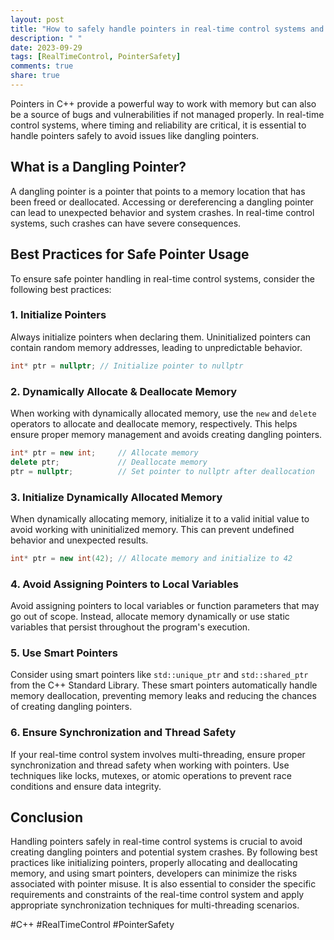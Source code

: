 ```yaml
---
layout: post
title: "How to safely handle pointers in real-time control systems and avoid creating dangling pointers in C++"
description: " "
date: 2023-09-29
tags: [RealTimeControl, PointerSafety]
comments: true
share: true
---
```


Pointers in C++ provide a powerful way to work with memory but can also be a source of bugs and vulnerabilities if not managed properly. In real-time control systems, where timing and reliability are critical, it is essential to handle pointers safely to avoid issues like dangling pointers.

## What is a Dangling Pointer?

A dangling pointer is a pointer that points to a memory location that has been freed or deallocated. Accessing or dereferencing a dangling pointer can lead to unexpected behavior and system crashes. In real-time control systems, such crashes can have severe consequences.

## Best Practices for Safe Pointer Usage

To ensure safe pointer handling in real-time control systems, consider the following best practices:

### 1. Initialize Pointers

Always initialize pointers when declaring them. Uninitialized pointers can contain random memory addresses, leading to unpredictable behavior.

```cpp
int* ptr = nullptr; // Initialize pointer to nullptr
```

### 2. Dynamically Allocate & Deallocate Memory

When working with dynamically allocated memory, use the `new` and `delete` operators to allocate and deallocate memory, respectively. This helps ensure proper memory management and avoids creating dangling pointers.

```cpp
int* ptr = new int;     // Allocate memory
delete ptr;             // Deallocate memory
ptr = nullptr;          // Set pointer to nullptr after deallocation
```
### 3. Initialize Dynamically Allocated Memory

When dynamically allocating memory, initialize it to a valid initial value to avoid working with uninitialized memory. This can prevent undefined behavior and unexpected results.

```cpp
int* ptr = new int(42); // Allocate memory and initialize to 42
```

### 4. Avoid Assigning Pointers to Local Variables

Avoid assigning pointers to local variables or function parameters that may go out of scope. Instead, allocate memory dynamically or use static variables that persist throughout the program's execution.

### 5. Use Smart Pointers

Consider using smart pointers like `std::unique_ptr` and `std::shared_ptr` from the C++ Standard Library. These smart pointers automatically handle memory deallocation, preventing memory leaks and reducing the chances of creating dangling pointers.

### 6. Ensure Synchronization and Thread Safety

If your real-time control system involves multi-threading, ensure proper synchronization and thread safety when working with pointers. Use techniques like locks, mutexes, or atomic operations to prevent race conditions and ensure data integrity.

## Conclusion

Handling pointers safely in real-time control systems is crucial to avoid creating dangling pointers and potential system crashes. By following best practices like initializing pointers, properly allocating and deallocating memory, and using smart pointers, developers can minimize the risks associated with pointer misuse. It is also essential to consider the specific requirements and constraints of the real-time control system and apply appropriate synchronization techniques for multi-threading scenarios.

#C++ #RealTimeControl #PointerSafety